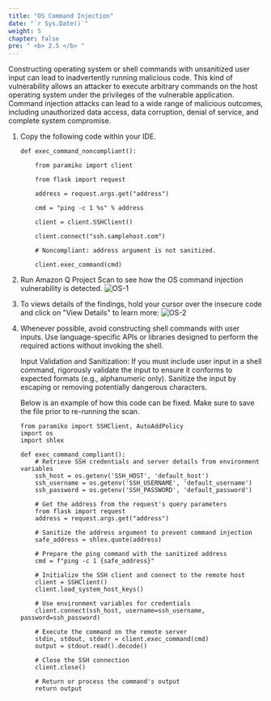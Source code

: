 ```yaml
---
title: "OS Command Injection"
date: "`r Sys.Date()`"
weight: 5
chapter: false
pre: " <b> 2.5 </b> "
---
```


Constructing operating system or shell commands with unsanitized user input can lead to inadvertently running malicious code. This kind of vulnerability allows an attacker to execute arbitrary commands on the host operating system under the privileges of the vulnerable application. Command injection attacks can lead to a wide range of malicious outcomes, including unauthorized data access, data corruption, denial of service, and complete system compromise.

1. Copy the following code within your IDE.

   ```
   def exec_command_noncompliant():

       from paramiko import client

       from flask import request

       address = request.args.get("address")

       cmd = "ping -c 1 %s" % address

       client = client.SSHClient()

       client.connect("ssh.samplehost.com")

       # Noncompliant: address argument is not sanitized.

       client.exec_command(cmd)
   ```

2. Run Amazon Q Project Scan to see how the OS command injection vulnerability is detected.
   ![OS-1](/images/5/OS-1.png?width=90pc)

3. To views details of the findings, hold your cursor over the insecure code and click on "View Details" to learn more:
   ![OS-2](/images/5/OS-2.png?width=90pc)
4. Whenever possible, avoid constructing shell commands with user inputs. Use language-specific APIs or libraries designed to perform the required actions without invoking the shell.

   Input Validation and Sanitization: If you must include user input in a shell command, rigorously validate the input to ensure it conforms to expected formats (e.g., alphanumeric only). Sanitize the input by escaping or removing potentially dangerous characters.

   Below is an example of how this code can be fixed. Make sure to save the file prior to re-running the scan.

   ```
   from paramiko import SSHClient, AutoAddPolicy
   import os
   import shlex

   def exec_command_compliant():
       # Retrieve SSH credentials and server details from environment variables
       ssh_host = os.getenv('SSH_HOST', 'default_host')
       ssh_username = os.getenv('SSH_USERNAME', 'default_username')
       ssh_password = os.getenv('SSH_PASSWORD', 'default_password')

       # Get the address from the request's query parameters
       from flask import request
       address = request.args.get("address")

       # Sanitize the address argument to prevent command injection
       safe_address = shlex.quote(address)

       # Prepare the ping command with the sanitized address
       cmd = f"ping -c 1 {safe_address}"

       # Initialize the SSH client and connect to the remote host
       client = SSHClient()
       client.load_system_host_keys()

       # Use environment variables for credentials
       client.connect(ssh_host, username=ssh_username, password=ssh_password)

       # Execute the command on the remote server
       stdin, stdout, stderr = client.exec_command(cmd)
       output = stdout.read().decode()

       # Close the SSH connection
       client.close()

       # Return or process the command's output
       return output
   ```
